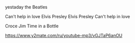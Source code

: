 


yestaday the Beatles

Can't help in love
Elvis Presley
Elvis Presley Can't help in love







Croce Jim 
Time in a Bottle



https://www.y2mate.com/ru/youtube-mp3/vGJTaP6anOU



